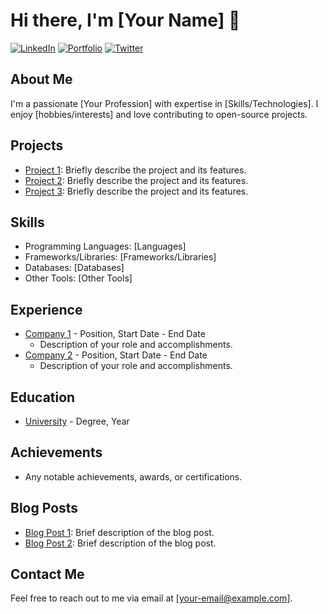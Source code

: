 # Hi there, I'm [Your Name] 👋

[![LinkedIn](https://img.shields.io/badge/LinkedIn-Profile-blue)](https://www.linkedin.com/in/your-linkedin-profile/)
[![Portfolio](https://img.shields.io/badge/Portfolio-Website-orange)](https://your-portfolio-website.com/)
[![Twitter](https://img.shields.io/badge/Twitter-Follow-blue)](https://twitter.com/your-twitter-handle)

## About Me

I'm a passionate [Your Profession] with expertise in [Skills/Technologies]. I enjoy [hobbies/interests] and love contributing to open-source projects.

## Projects

- [Project 1](https://github.com/your-username/project-1): Briefly describe the project and its features.
- [Project 2](https://github.com/your-username/project-2): Briefly describe the project and its features.
- [Project 3](https://github.com/your-username/project-3): Briefly describe the project and its features.

## Skills

- Programming Languages: [Languages]
- Frameworks/Libraries: [Frameworks/Libraries]
- Databases: [Databases]
- Other Tools: [Other Tools]

## Experience

- [Company 1](https://company1.com) - Position, Start Date - End Date
  - Description of your role and accomplishments.
- [Company 2](https://company2.com) - Position, Start Date - End Date
  - Description of your role and accomplishments.

## Education

- [University](https://university.com) - Degree, Year

## Achievements

- Any notable achievements, awards, or certifications.

## Blog Posts

- [Blog Post 1](https://your-blog-post-url.com): Brief description of the blog post.
- [Blog Post 2](https://your-blog-post-url.com): Brief description of the blog post.

## Contact Me

Feel free to reach out to me via email at [your-email@example.com].

